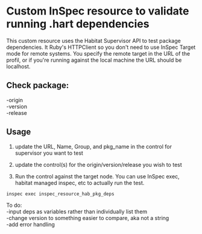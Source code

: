 # Custom InSpec resource to validate running .hart dependencies

This custom resource uses the Habitat Supervisor API to test package dependencies. It Ruby's HTTPClient so you don't need to use InSpec Target mode for remote systems. You specify the remote target in the URL of the profil, or if you're running against the local machine the URL should be localhost. 

## Check package: 
-origin  
-version  
-release  

## Usage

1. update the URL, Name, Group, and pkg_name in the control for supervisor you want to test

2. update the control(s) for the origin/version/release you wish to test

3. Run the control against the target node. You can use InSpec exec, habitat managed inspec, etc to actually run the test. 

```
inspec exec inspec_resource_hab_pkg_deps
```

To do:  
-input deps as variables rather than individually list them   
-change version to something easier to compare, aka not a string   
-add error handling   
